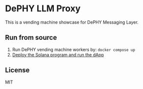 # DePHY LLM Proxy

This is a vending machine showcase for DePHY Messaging Layer.


## Run from source

1. Run DePHY vending machine workers by: `docker compose up`
2. [Deploy the Solana program and run the dApp](./balance-payment/README.md)

## License

MIT
